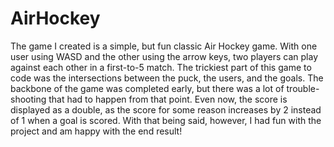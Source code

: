 # AirHockey

The game I created is a simple, but fun classic Air Hockey game. With one user using WASD and the other using the arrow keys, two players can play against
each other in a first-to-5 match. The trickiest part of this game to code was the intersections between the puck, the users, and the goals. The backbone of
the game was completed early, but there was a lot of trouble-shooting that had to happen from that point. Even now, the score is displayed as a double, as
the score for some reason increases by 2 instead of 1 when a goal is scored. With that being said, however, I had fun with the project and am happy with 
the end result! 
